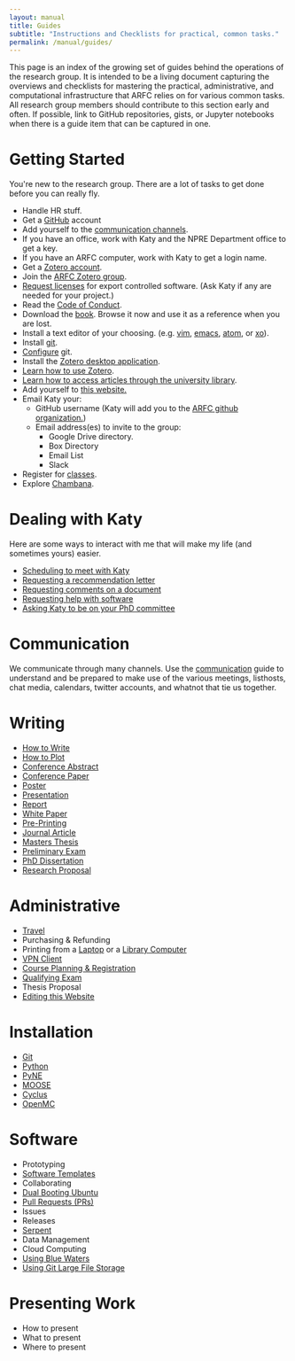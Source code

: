 ```yaml
---
layout: manual
title: Guides
subtitle: "Instructions and Checklists for practical, common tasks."
permalink: /manual/guides/
---
```


This page is an index of the growing set of guides behind the operations of the
research group. It is intended to be a living document capturing the overviews
and checklists for mastering the practical, administrative, and computational
infrastructure that ARFC relies on for various common tasks. All research group
members should contribute to this section early and often. If possible, link to
GitHub repositories, gists, or Jupyter notebooks when there is a guide item
that can be captured in one.

# <a name="gettingstarted"></a>Getting Started

You're new to the research group. There are a lot of tasks to get done before
you can really fly.

- Handle HR stuff.
- Get a [GitHub](https://git-scm.com/book/en/v2/GitHub-Account-Setup-and-Configuration) account
- Add yourself to the [communication channels](/manual/guides/communication).
- If you have an office, work with Katy and the NPRE Department office to get a key.
- If you have an ARFC computer, work with Katy to get a login name.
- Get a [Zotero account](https://www.zotero.org/user/register/).
- Join the [ARFC Zotero group](https://www.zotero.org/groups/498713/arfc).
- [Request licenses](https://rsicc.ornl.gov) for export controlled software. (Ask Katy if any are needed for your project.)
- Read the [Code of Conduct](/manual/coc).
- Download the [book](https://i-share-uiu.primo.exlibrisgroup.com/permalink/01CARLI_UIU/gpjosq/alma99954930827405899). Browse it now and use it as a reference when you are lost.
- Install a text editor of your choosing. (e.g. [vim](http://www.vim.org/), [emacs](https://www.gnu.org/software/emacs/), [atom](https://atom.io/), or [xo](https://github.com/scopatz/xo)).
- Install [git](https://git-scm.com/book/en/v2/Getting-Started-Installing-Git).
- [Configure](https://swcarpentry.github.io/git-novice/02-setup.html) git.
- Install the [Zotero desktop application](https://www.zotero.org/download/).
- [Learn how to use Zotero](/manual/guides/zotero).
- [Learn how to access articles through the university library](http://www.library.illinois.edu/library-technology/proxy-bookmarklet/).
- Add yourself to [this website.](/manual/guides/website)
- Email Katy your:
  - GitHub username (Katy will add you to the [ARFC github organization.](https://github.com/arfc))
  - Email address(es) to invite to the group:
    - Google Drive directory.
    - Box Directory
    - Email List
    - Slack
- Register for [classes](/manual/guides/courses).
- Explore [Chambana](https://localwiki.org/cu/).

# Dealing with Katy

Here are some ways to interact with me that will make my life (and sometimes
yours) easier.

- [Scheduling to meet with Katy](/manual/guides/katy/meeting)
- [Requesting a recommendation letter](/manual/guides/katy/recreq)
- [Requesting comments on a document](/manual/guides/katy/revreq)
- [Requesting help with software](/manual/guides/katy/codereq)
- [Asking Katy to be on your PhD committee](/manual/guides/katy/commreq)

# Communication

We communicate through many channels. Use the
[communication](/manual/guides/communication) guide to understand and be
prepared to make use of the various meetings, listhosts, chat media, calendars,
twitter accounts, and whatnot that tie us together.

# Writing

- [How to Write](/manual/guides/writing/)
- [How to Plot](/manual/guides/plots/)
- [Conference Abstract](http://arfc.github.io/manual/guides/writing/conf-abs/)
- [Conference Paper](http://arfc.github.io/manual/guides/writing/conf-paper/)
- [Poster](http://arfc.github.io/manual/guides/writing/poster/)
- [Presentation](http://arfc.github.io/manual/guides/writing/presentation)
- [Report](http://arfc.github.io/manual/guides/writing/report)
- [White Paper](http://arfc.github.io/manual/guides/writing/white-paper)
- [Pre-Printing](http://arfc.github.io/manual/guides/writing/pre-print)
- [Journal Article](http://arfc.github.io/manual/guides/writing/journal-article)
- [Masters Thesis](http://arfc.github.io/manual/guides/writing/ms-thesis)
- [Preliminary Exam](http://arfc.github.io/manual/guides/writing/prelim)
- [PhD Dissertation](http://arfc.github.io/manual/guides/writing/dissertation)
- [Research Proposal](http://arfc.github.io/manual/guides/writing/proposal)

# Administrative

- [Travel](/manual/guides/travel)
- Purchasing & Refunding
- Printing from a [Laptop](https://www.library.illinois.edu/library-technology/print-from-a-laptop/) or a [Library Computer](https://www.library.illinois.edu/library-technology/print-from-a-library-computer/)
- [VPN Client](https://techservices.illinois.edu/services/virtual-private-networking-vpn/download-and-set-up-the-vpn-client)
- [Course Planning & Registration](/manual/guides/courses)
- [Qualifying Exam](https://npre.illinois.edu/academics/graduate/qualifying-examination)
- Thesis Proposal
- [Editing this Website](/manual/guides/website)

# Installation

- [Git](https://git-scm.com/book/en/v2/Getting-Started-Installing-Git)
- [Python](https://realpython.com/installing-python/)
- [PyNE](/manual/guides/pyne)
- [MOOSE](https://mooseframework.inl.gov/getting_started/installation/)
- [Cyclus](https://fuelcycle.org/user/install.html)
- [OpenMC](/manual/guides/openmc) 

# Software

- Prototyping
- [Software Templates](/manual/guides/software_templates)
- Collaborating
- [Dual Booting Ubuntu](/manual/guides/dualboot)
- [Pull Requests (PRs)](/manual/guides/pull_requests)
- Issues
- Releases
- [Serpent](/manual/guides/getting_serpent_license)
- Data Management
- Cloud Computing
- [Using Blue Waters](/manual/guides/bluewaters)
- [Using Git Large File Storage](/manual/guides/git-lfs)


# Presenting Work

- How to present
- What to present
- Where to present
